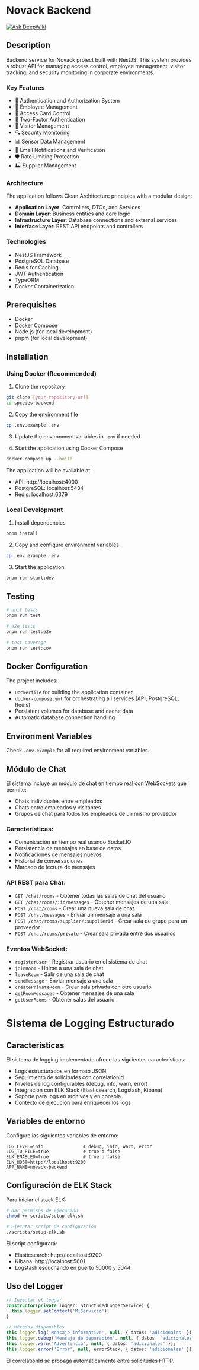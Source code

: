 # Novack Backend

[![Ask DeepWiki](https://deepwiki.com/badge.svg)](https://deepwiki.com/EstebanCanales/novack-backend)
## Description

Backend service for Novack project built with NestJS. This system provides a robust API for managing access control, employee management, visitor tracking, and security monitoring in corporate environments.

### Key Features

- 🔐 Authentication and Authorization System
- 👥 Employee Management
- 🎫 Access Card Control
- 📱 Two-Factor Authentication
- 🏢 Visitor Management
- 🔍 Security Monitoring
- 📊 Sensor Data Management
- 📧 Email Notifications and Verification
- 🛡️ Rate Limiting Protection
- 🏭 Supplier Management

### Architecture

The application follows Clean Architecture principles with a modular design:

- **Application Layer**: Controllers, DTOs, and Services
- **Domain Layer**: Business entities and core logic
- **Infrastructure Layer**: Database connections and external services
- **Interface Layer**: REST API endpoints and controllers

### Technologies

- NestJS Framework
- PostgreSQL Database
- Redis for Caching
- JWT Authentication
- TypeORM
- Docker Containerization

## Prerequisites

- Docker
- Docker Compose
- Node.js (for local development)
- pnpm (for local development)

## Installation

### Using Docker (Recommended)

1. Clone the repository

```bash
git clone [your-repository-url]
cd spcedes-backend
```

2. Copy the environment file

```bash
cp .env.example .env
```

3. Update the environment variables in `.env` if needed

4. Start the application using Docker Compose

```bash
docker-compose up --build
```

The application will be available at:

- API: http://localhost:4000
- PostgreSQL: localhost:5434
- Redis: localhost:6379

### Local Development

1. Install dependencies

```bash
pnpm install
```

2. Copy and configure environment variables

```bash
cp .env.example .env
```

3. Start the application

```bash
pnpm run start:dev
```

## Testing

```bash
# unit tests
pnpm run test

# e2e tests
pnpm run test:e2e

# test coverage
pnpm run test:cov
```

## Docker Configuration

The project includes:

- `Dockerfile` for building the application container
- `docker-compose.yml` for orchestrating all services (API, PostgreSQL, Redis)
- Persistent volumes for database and cache data
- Automatic database connection handling

## Environment Variables

Check `.env.example` for all required environment variables.

## Módulo de Chat

El sistema incluye un módulo de chat en tiempo real con WebSockets que permite:

- Chats individuales entre empleados
- Chats entre empleados y visitantes
- Grupos de chat para todos los empleados de un mismo proveedor

### Características:

- Comunicación en tiempo real usando Socket.IO
- Persistencia de mensajes en base de datos
- Notificaciones de mensajes nuevos
- Historial de conversaciones
- Marcado de lectura de mensajes

### API REST para Chat:

- `GET /chat/rooms` - Obtener todas las salas de chat del usuario
- `GET /chat/rooms/:id/messages` - Obtener mensajes de una sala
- `POST /chat/rooms` - Crear una nueva sala de chat
- `POST /chat/messages` - Enviar un mensaje a una sala
- `POST /chat/rooms/supplier/:supplierId` - Crear sala de grupo para un proveedor
- `POST /chat/rooms/private` - Crear sala privada entre dos usuarios

### Eventos WebSocket:

- `registerUser` - Registrar usuario en el sistema de chat
- `joinRoom` - Unirse a una sala de chat
- `leaveRoom` - Salir de una sala de chat
- `sendMessage` - Enviar mensaje a una sala
- `createPrivateRoom` - Crear sala privada con otro usuario
- `getRoomMessages` - Obtener mensajes de una sala
- `getUserRooms` - Obtener salas del usuario

# Sistema de Logging Estructurado

## Características

El sistema de logging implementado ofrece las siguientes características:

- Logs estructurados en formato JSON
- Seguimiento de solicitudes con correlationId
- Niveles de log configurables (debug, info, warn, error)
- Integración con ELK Stack (Elasticsearch, Logstash, Kibana)
- Soporte para logs en archivos y en consola
- Contexto de ejecución para enriquecer los logs

## Variables de entorno

Configure las siguientes variables de entorno:

```
LOG_LEVEL=info               # debug, info, warn, error
LOG_TO_FILE=true             # true o false
ELK_ENABLED=true             # true o false
ELK_HOST=http://localhost:9200
APP_NAME=novack-backend
```

## Configuración de ELK Stack

Para iniciar el stack ELK:

```bash
# Dar permisos de ejecución
chmod +x scripts/setup-elk.sh

# Ejecutar script de configuración
./scripts/setup-elk.sh
```

El script configurará:

- Elasticsearch: http://localhost:9200
- Kibana: http://localhost:5601
- Logstash escuchando en puerto 50000 y 5044

## Uso del Logger

```typescript
// Inyectar el logger
constructor(private logger: StructuredLoggerService) {
  this.logger.setContext('MiServicio');
}

// Métodos disponibles
this.logger.log('Mensaje informativo', null, { datos: 'adicionales' });
this.logger.debug('Mensaje de depuración', null, { datos: 'adicionales' });
this.logger.warn('Advertencia', null, { datos: 'adicionales' });
this.logger.error('Error', null, errorStack, { datos: 'adicionales' });
```

El correlationId se propaga automáticamente entre solicitudes HTTP.

